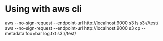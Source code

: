 Using with aws cli
==================

aws --no-sign-request --endpoint-url http://localhost:9000 s3 ls s3://test/
aws --no-sign-request --endpoint-url http://localhost:9000 s3 cp --metadata foo=bar log.txt s3://test/
